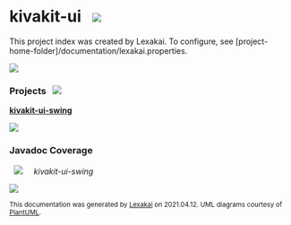 # kivakit-ui &nbsp;&nbsp;![](https://www.kivakit.org/images/gears-40.png)

This project index was created by Lexakai. To configure, see [project-home-folder]/documentation/lexakai.properties.

![](https://www.kivakit.org/images/horizontal-line.png)

[//]: # (start-user-text)



[//]: # (end-user-text)

### Projects &nbsp; ![](https://www.kivakit.org/images/gears-40.png)

[**kivakit-ui-swing**](swing/README.md)

![](https://www.kivakit.org/images/short-horizontal-line.png)

### Javadoc Coverage

&nbsp;  ![](https://www.kivakit.org/images/meter-0-12.png) &nbsp; &nbsp; *kivakit-ui-swing*

[//]: # (start-user-text)



[//]: # (end-user-text)

![](https://www.kivakit.org/images/horizontal-line.png)


<sub>This documentation was generated by [Lexakai](https://github.com/Telenav/lexakai) on 2021.04.12. UML diagrams courtesy
of [PlantUML](http://plantuml.com).</sub>
